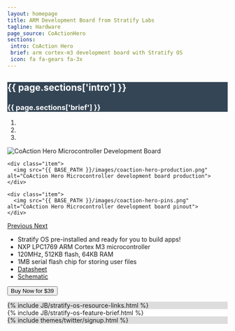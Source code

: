 ```yaml
---
layout: homepage
title: ARM Development Board from Stratify Labs
tagline: Hardware
page_source: CoActionHero
sections:
 intro: CoAction Hero
 brief: arm cortex-m3 development board with Stratify OS
 icon: fa fa-gears fa-3x
---
```


<div style="background: #344555; color: #fff;">
	<div class="container">
  <div class="row header_row">
			<div class="col-md-3 text-center">
				<h2><i class="{{ page.sections['icon'] }}"></i></h2>
			</div>
			<div class="col-md-9">
				<h2><b>{{ page.sections['intro'] }}</b></h2>
				<h3>{{ page.sections['brief'] }}</h3>
			</div>
		</div>
	</div>
</div>

<div class="container">
<div class="row header_row">
<div class="col-md-5">

<div id="carousel-product-images" class="carousel slide" data-ride="carousel">
  <!-- Indicators -->
  <ol class="carousel-indicators">
    <li data-target="#carousel-product-images" data-slide-to="0" class="active"></li>
    <li data-target="#carousel-product-images" data-slide-to="1"></li>
    <li data-target="#carousel-product-images" data-slide-to="2"></li>
  </ol>

  <!-- Wrapper for slides -->
  <div class="carousel-inner" role="listbox">

  <div class="item active">
    <img src="{{ BASE_PATH }}/images/coation-hero-carousel1.png" alt="CoAction Hero Microcontroller Development Board">
  </div>

    <div class="item">
      <img src="{{ BASE_PATH }}/images/coaction-hero-production.png" alt="CoAction Hero Microcontroller development board production">
    </div>

    <div class="item">
      <img src="{{ BASE_PATH }}/images/coaction-hero-pins.png" alt="CoAction Hero Microcontroller development board pinout">
    </div>

  </div>

  <!-- Controls -->
  <a class="left carousel-control" href="#carousel-product-images" role="button" data-slide="prev">
    <span class="glyphicon glyphicon-chevron-left" aria-hidden="true"><i class="fa fa-chevron-left"></i></span>
    <span class="sr-only">Previous</span>
  </a>
  <a class="right carousel-control" href="#carousel-product-images" role="button" data-slide="next">
    <span class="glyphicon glyphicon-chevron-right" aria-hidden="true"><i class="fa fa-chevron-right"></i></span>
    <span class="sr-only">Next</span>
  </a>
</div>

</div>

<div class="col-md-7">

<ul>
<li>Stratify OS pre-installed and ready for you to build apps!</li>
<li>NXP LPC1769 ARM Cortex M3 microcontroller</li>
<li>120MHz, 512KB flash, 64KB RAM</li>
<li>1MB serial flash chip for storing user files</li>
<li><a href="{{ BASE_PATH }}/files/coaction-hero-datasheet-A.pdf">Datasheet</a></li>
<li><a href="{{ BASE_PATH }}/files/CoAction-Hero-Microcomputer-Schematic.pdf">Schematic</a></li>
</ul>

<form action="https://www.paypal.com/cgi-bin/webscr" method="post" target="_top">
<input type="hidden" name="cmd" value="_s-xclick">
<input type="hidden" name="hosted_button_id" value="NY8QYJ9Z8ZCW2">
<button type="submit" class="btn btn-success btn-lg" name="submit">Buy Now for $39</button>
</form>

</div>
</div>
</div>

<div style="background: #ddd; height: auto">
  {% include JB/stratify-os-resource-links.html %}
</div>

<div style="background: #fff; height: auto">
  {% include JB/stratify-os-feature-brief.html %}
</div>




<div style="background: #ddd;">
	<div class="container">
		{% include themes/twitter/signup.html %}
	</div>
</div>
